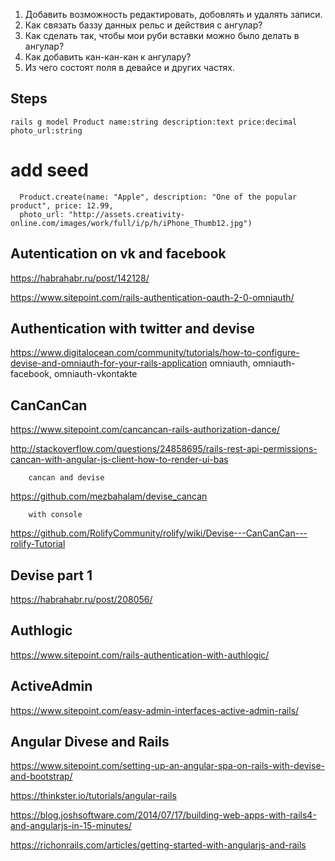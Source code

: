 1. Добавить возможность редактировать, добовлять и удалять записи.
2. Как связать баззу данных рельс и действия с ангулар?
3. Как сделать так, чтобы мои руби вставки можно было делать в ангулар?
4. Как добавить кан-кан-кан к ангулару?
5. Из чего состоят поля в девайсе и других частях.
## Steps 

    rails g model Product name:string description:text price:decimal  photo_url:string
    
# add seed
      Product.create(name: "Apple", description: "One of the popular product", price: 12.99,
      photo_url: "http://assets.creativity-online.com/images/work/full/i/p/h/iPhone_Thumb12.jpg")

    

## Autentication on vk and facebook 

https://habrahabr.ru/post/142128/

https://www.sitepoint.com/rails-authentication-oauth-2-0-omniauth/


## Authentication with twitter and devise
https://www.digitalocean.com/community/tutorials/how-to-configure-devise-and-omniauth-for-your-rails-application
omniauth, omniauth-facebook, omniauth-vkontakte
## CanCanCan

https://www.sitepoint.com/cancancan-rails-authorization-dance/

http://stackoverflow.com/questions/24858695/rails-rest-api-permissions-cancan-with-angular-js-client-how-to-render-ui-bas
        
        cancan and devise
https://github.com/mezbahalam/devise_cancan

        with console
https://github.com/RolifyCommunity/rolify/wiki/Devise---CanCanCan---rolify-Tutorial

## Devise part 1
https://habrahabr.ru/post/208056/
## Authlogic
https://www.sitepoint.com/rails-authentication-with-authlogic/
## ActiveAdmin
https://www.sitepoint.com/easy-admin-interfaces-active-admin-rails/
## Angular Divese and Rails

https://www.sitepoint.com/setting-up-an-angular-spa-on-rails-with-devise-and-bootstrap/

https://thinkster.io/tutorials/angular-rails

https://blog.joshsoftware.com/2014/07/17/building-web-apps-with-rails4-and-angularjs-in-15-minutes/

https://richonrails.com/articles/getting-started-with-angularjs-and-rails

